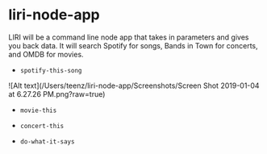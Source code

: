 # liri-node-app
LIRI will be a command line node app that takes in parameters and gives you back data. It will search Spotify for songs, Bands in Town for concerts, and OMDB for movies.

   * `spotify-this-song`

![Alt text](/Users/teenz/liri-node-app/Screenshots/Screen Shot 2019-01-04 at 6.27.26 PM.png?raw=true)

   * `movie-this`

   * `concert-this`

   * `do-what-it-says`